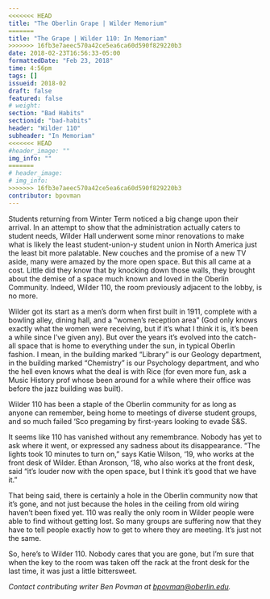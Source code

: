 ```yaml
---
<<<<<<< HEAD
title: "The Oberlin Grape | Wilder Memorium"
=======
title: "The Grape | Wilder 110: In Memoriam"
>>>>>>> 16fb3e7aeec570a42ce5ea6ca60d590f829220b3
date: 2018-02-23T16:56:33-05:00
formattedDate: "Feb 23, 2018"
time: 4:56pm
tags: []
issueid: 2018-02
draft: false
featured: false
# weight: 
section: "Bad Habits"
sectionid: "bad-habits"
header: "Wilder 110"
subheader: "In Memoriam"
<<<<<<< HEAD
#header_image: ""
img_info: ""
=======
# header_image:
# img_info: 
>>>>>>> 16fb3e7aeec570a42ce5ea6ca60d590f829220b3
contributor: bpovman
---
```


Students returning from Winter Term noticed a big change upon their arrival. In an attempt to show that the administration actually caters to student needs, Wilder Hall underwent some minor renovations to make what is likely the least student-union-y student union in North America just the least bit more palatable.
New couches and the promise of a new TV aside, many were amazed by the more open space. But this all came at a cost. Little did they know that by knocking down those walls, they brought about the demise of a space much known and loved in the Oberlin Community. Indeed, Wilder 110, the room previously adjacent to the lobby, is no more.

Wilder got its start as a men’s dorm when first built in 1911, complete with a bowling alley, dining hall, and a “women’s reception area” (God only knows exactly what the women were receiving, but if it’s what I think it is, it’s been a while since I’ve given any). But over the years it’s evolved into the catch-all space that is home to everything under the sun, in typical Oberlin fashion. I mean, in the building marked “Library” is our Geology department, in the building marked “Chemistry” is our Psychology department, and who the hell even knows what the deal is with Rice (for even more fun, ask a Music History prof whose been around for a while where their office was before the jazz building was built).

Wilder 110 has been a staple of the Oberlin community for as long as anyone can remember, being home to meetings of diverse student groups, and so much failed ‘Sco pregaming by first-years looking to evade S&S.

It seems like 110 has vanished without any remembrance. Nobody has yet to ask where it went, or expressed any sadness about its disappearance. “The lights took 10 minutes to turn on,” says Katie Wilson, ‘19, who works at the front desk of Wilder. Ethan Aronson, ‘18, who also works at the front desk, said “it’s louder now with the open space, but I think it’s good that we have it.”
  
That being said, there is certainly a hole in the Oberlin community now that it’s gone, and not just because the holes in the ceiling from old wiring haven’t been fixed yet. 110 was really the only room in Wilder people were able to find without getting lost. So many groups are suffering now that they have to tell people exactly how to get to where they are meeting. It’s just not the same.
  
So, here’s to Wilder 110. Nobody cares that you are gone, but I’m sure that when the key to the room was taken off the rack at the front desk for the last time, it was just a little bittersweet.

*Contact contributing writer Ben Povman at bpovman@oberlin.edu.*
